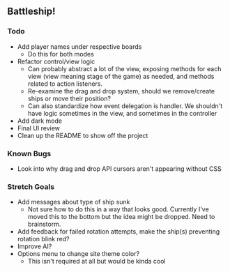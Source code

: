 ## Battleship!

### Todo

- Add player names under respective boards
  - Do this for both modes
- Refactor control/view logic
  - Can probably abstract a lot of the view, exposing methods for each view
    (view meaning stage of the game) as needed, and methods related to action
    listeners.
  - Re-examine the drag and drop system, should we remove/create ships or move
    their position?
  - Can also standardize how event delegation is handler. We shouldn't have
    logic sometimes in the view, and sometimes in the controller
- Add dark mode
- Final UI review
- Clean up the README to show off the project

### Known Bugs

- Look into why drag and drop API cursors aren't appearing without CSS

### Stretch Goals

- Add messages about type of ship sunk
  - Not sure how to do this in a way that looks good. Currently I've moved this
    to the bottom but the idea might be dropped. Need to brainstorm.
- Add feedback for failed rotation attempts, make the ship(s) preventing
  rotation blink red?
- Improve AI?
- Options menu to change site theme color?
  - This isn't required at all but would be kinda cool
